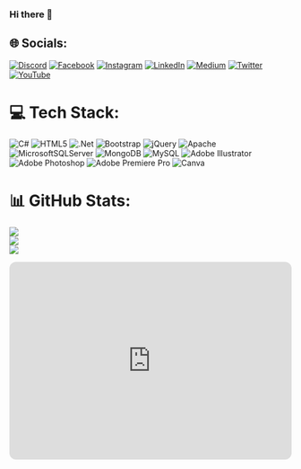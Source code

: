 ### Hi there 👋

## 🌐 Socials:
[![Discord](https://img.shields.io/badge/Discord-%237289DA.svg?logo=discord&logoColor=white)](https://discord.gg/https://discord.gg/ykdu4PSFqS) [![Facebook](https://img.shields.io/badge/Facebook-%231877F2.svg?logo=Facebook&logoColor=white)](https://facebook.com/https://www.facebook.com/kodbuddyofficial) [![Instagram](https://img.shields.io/badge/Instagram-%23E4405F.svg?logo=Instagram&logoColor=white)](https://instagram.com/https://www.instagram.com/kodbuddy/) [![LinkedIn](https://img.shields.io/badge/LinkedIn-%230077B5.svg?logo=linkedin&logoColor=white)](https://linkedin.com/in/https://www.linkedin.com/in/alper-%C3%B6z-1bab35184/) [![Medium](https://img.shields.io/badge/Medium-12100E?logo=medium&logoColor=white)](https://medium.com/@https://medium.com/@alperoz) [![Twitter](https://img.shields.io/badge/Twitter-%231DA1F2.svg?logo=Twitter&logoColor=white)](https://twitter.com/https://twitter.com/alperozofficial) [![YouTube](https://img.shields.io/badge/YouTube-%23FF0000.svg?logo=YouTube&logoColor=white)](https://youtube.com/@https://www.youtube.com/channel/UCl-4qti2ptn2vm8VuMq--Ew) 

# 💻 Tech Stack:
![C#](https://img.shields.io/badge/c%23-%23239120.svg?style=for-the-badge&logo=c-sharp&logoColor=white) ![HTML5](https://img.shields.io/badge/html5-%23E34F26.svg?style=for-the-badge&logo=html5&logoColor=white) ![.Net](https://img.shields.io/badge/.NET-5C2D91?style=for-the-badge&logo=.net&logoColor=white) ![Bootstrap](https://img.shields.io/badge/bootstrap-%23563D7C.svg?style=for-the-badge&logo=bootstrap&logoColor=white) ![jQuery](https://img.shields.io/badge/jquery-%230769AD.svg?style=for-the-badge&logo=jquery&logoColor=white) ![Apache](https://img.shields.io/badge/apache-%23D42029.svg?style=for-the-badge&logo=apache&logoColor=white) ![MicrosoftSQLServer](https://img.shields.io/badge/Microsoft%20SQL%20Sever-CC2927?style=for-the-badge&logo=microsoft%20sql%20server&logoColor=white) ![MongoDB](https://img.shields.io/badge/MongoDB-%234ea94b.svg?style=for-the-badge&logo=mongodb&logoColor=white) ![MySQL](https://img.shields.io/badge/mysql-%2300f.svg?style=for-the-badge&logo=mysql&logoColor=white) ![Adobe Illustrator](https://img.shields.io/badge/adobeillustrator-%23FF9A00.svg?style=for-the-badge&logo=adobeillustrator&logoColor=white) ![Adobe Photoshop](https://img.shields.io/badge/adobephotoshop-%2331A8FF.svg?style=for-the-badge&logo=adobephotoshop&logoColor=white) ![Adobe Premiere Pro](https://img.shields.io/badge/Adobe%20Premiere%20Pro-9999FF.svg?style=for-the-badge&logo=Adobe%20Premiere%20Pro&logoColor=white) ![Canva](https://img.shields.io/badge/Canva-%2300C4CC.svg?style=for-the-badge&logo=Canva&logoColor=white)
# 📊 GitHub Stats:
![](https://github-readme-stats.vercel.app/api?username=alper-oz&theme=monokai&hide_border=true&include_all_commits=true&count_private=false)<br/>
![](https://github-readme-streak-stats.herokuapp.com/?user=alper-oz&theme=monokai&hide_border=true)<br/>
![](https://github-readme-stats.vercel.app/api/top-langs/?username=alper-oz&theme=monokai&hide_border=true&include_all_commits=true&count_private=false&layout=compact)

<iframe style="border-radius:12px" src="https://open.spotify.com/embed/track/0SrGfQS8tME1evNBTJPNVn?utm_source=generator&theme=0" width="100%" height="352" frameBorder="0" allowfullscreen="" allow="autoplay; clipboard-write; encrypted-media; fullscreen; picture-in-picture" loading="lazy"></iframe>
